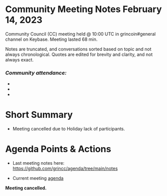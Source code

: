 

# Community Meeting Notes February 14, 2023

Community Council (CC) meeting held @ 10:00 UTC in grincoin#general channel on Keybase. Meeting lasted 68  min.

Notes are truncated, and conversations sorted based on topic and not always chronological. Quotes are edited for brevity and clarity, and not always exact.

### _Community attendance:_


* 
* 
* 






# Short Summary
 
- Meeting cancelled due to Holiday lack of participants.



# Agenda Points & Actions
 

* Last meeting notes here: https://github.com/grincc/agenda/tree/main/notes

* Current meeting [agenda](https://github.com/grincc/agenda/issues/81)










**Meeting cancelled.** 



